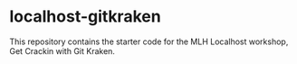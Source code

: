 # localhost-gitkraken
This repository contains the starter code for the MLH Localhost workshop, Get Crackin with Git Kraken. 
